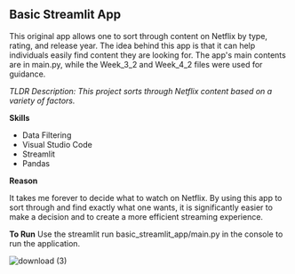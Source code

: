 ## Basic Streamlit App

This original app allows one to sort through content on Netflix by type, rating, and release year. The idea behind this app is that it can help individuals easily find content they are looking for. The app's main contents are in main.py, while the Week_3_2 and Week_4_2 files were used for guidance.

_TLDR Description:_ _This project sorts through Netflix content based on a variety of factors._

**Skills**
- Data Filtering
- Visual Studio Code
- Streamlit
- Pandas

**Reason**

It takes me forever to decide what to watch on Netflix. By using this app to sort through and find exactly what one wants, it is significantly easier to make a decision and to create a more efficient streaming experience.

**To Run**
Use the streamlit run basic_streamlit_app/main.py in the console to run the application.

![download (3)](https://github.com/user-attachments/assets/3cd7abb1-63e5-47d3-8ada-bfad07444484)

